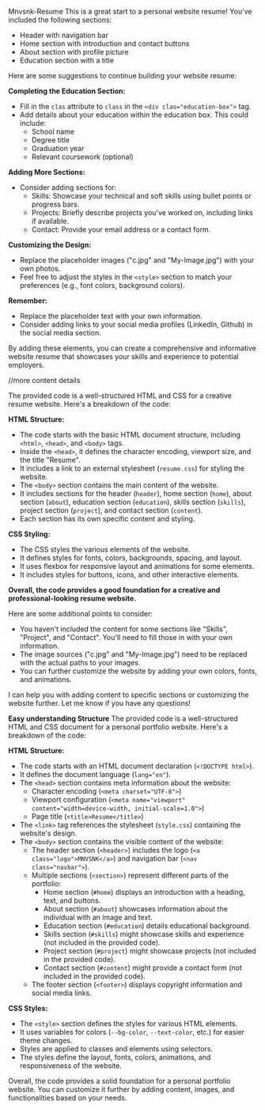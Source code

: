 Mnvsnk-Resume
This is a great start to a personal website resume! You've included the following sections:

* Header with navigation bar
* Home section with introduction and contact buttons
* About section with profile picture
* Education section with a title 

Here are some suggestions to continue building your website resume:

**Completing the Education Section:**

*  Fill in the `clas` attribute to `class` in the `<div clas="education-box">` tag.
*  Add details about your education within the education box. This could include:
    * School name
    * Degree title
    * Graduation year
    * Relevant coursework (optional)

**Adding More Sections:**

*  Consider adding sections for:
    * Skills: Showcase your technical and soft skills using bullet points or progress bars.
    * Projects: Briefly describe projects you've worked on, including links if available.
    * Contact: Provide your email address or a contact form.

**Customizing the Design:**

*  Replace the placeholder images ("c.jpg" and "My-Image.jpg") with your own photos.
*  Feel free to adjust the styles in the `<style>` section to match your preferences (e.g., font colors, background colors).

**Remember:**

*  Replace the placeholder text with your own information.
*  Consider adding links to your social media profiles (LinkedIn, Github) in the social media section.

By adding these elements, you can create a comprehensive and informative website resume that showcases your skills and experience to potential employers.

//more content details

The provided code is a well-structured HTML and CSS for a creative resume website. Here's a breakdown of the code:

**HTML Structure:**

* The code starts with the basic HTML document structure, including `<html>`, `<head>`, and `<body>` tags.
* Inside the `<head>`, it defines the character encoding, viewport size, and the title "Resume".
* It includes a link to an external stylesheet (`resume.css`) for styling the website.
* The `<body>` section contains the main content of the website.
* It includes sections for the header (`header`), home section (`home`), about section (`about`), education section (`education`), skills section (`skills`), project section (`project`), and contact section (`content`).
* Each section has its own specific content and styling.

**CSS Styling:**

* The CSS styles the various elements of the website.
* It defines styles for fonts, colors, backgrounds, spacing, and layout.
* It uses flexbox for responsive layout and animations for some elements.
* It includes styles for buttons, icons, and other interactive elements.

**Overall, the code provides a good foundation for a creative and professional-looking resume website.**

Here are some additional points to consider:

* You haven't included the content for some sections like "Skills", "Project", and "Contact". You'll need to fill those in with your own information.
* The image sources ("c.jpg" and "My-Image.jpg") need to be replaced with the actual paths to your images.
* You can further customize the website by adding your own colors, fonts, and animations.

I can help you with adding content to specific sections or customizing the website further. Let me know if you have any questions!

**Easy understanding Structure**
The provided code is a well-structured HTML and CSS document for a personal portfolio website. Here's a breakdown of the code:

**HTML Structure:**

- The code starts with an HTML document declaration (`<!DOCTYPE html>`).
- It defines the document language (`lang="en"`).
- The `<head>` section contains meta information about the website:
    - Character encoding (`<meta charset="UTF-8">`)
    - Viewport configuration (`<meta name="viewport" content="width=device-width, initial-scale=1.0">`)
    - Page title (`<title>Resume</title>`)
- The `<link>` tag references the stylesheet (`style.css`) containing the website's design.
- The `<body>` section contains the visible content of the website:
    - The header section (`<header>`) includes the logo (`<a class="logo">MNVSNK</a>`) and navigation bar (`<nav class="navbar">`).
    - Multiple sections (`<section>`) represent different parts of the portfolio:
        - Home section (`#home`) displays an introduction with a heading, text, and buttons.
        - About section (`#about`) showcases information about the individual with an image and text.
        - Education section (`#education`) details educational background.
        - Skills section (`#skills`) might showcase skills and experience (not included in the provided code).
        - Project section (`#project`) might showcase projects (not included in the provided code).
        - Contact section (`#content`) might provide a contact form (not included in the provided code).
    - The footer section (`<footer>`) displays copyright information and social media links.

**CSS Styles:**

- The `<style>` section defines the styles for various HTML elements.
- It uses variables for colors (`--bg-color`, `--text-color`, etc.) for easier theme changes.
- Styles are applied to classes and elements using selectors.
- The styles define the layout, fonts, colors, animations, and responsiveness of the website.

Overall, the code provides a solid foundation for a personal portfolio website. You can customize it further by adding content, images, and functionalities based on your needs.
